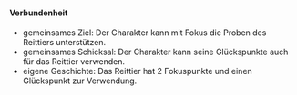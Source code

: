 #### Verbundenheit

* gemeinsames Ziel: Der Charakter kann mit Fokus die Proben des Reittiers unterstützen.
* gemeinsames Schicksal: Der Charakter kann seine Glückspunkte auch für das Reittier verwenden.
* eigene Geschichte: Das Reittier hat 2 Fokuspunkte und einen Glückspunkt zur Verwendung.
